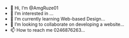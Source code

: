 - 👋 Hi, I’m @AmgRuze01
- 👀 I’m interested in ...
- 🌱 I’m currently learning Web-based Design...
- 💞️ I’m looking to collaborate on developing a website...
- 📫 How to reach me 0246876263...

<!---
AmgRuze01/AmgRuze01 is a ✨ special ✨ repository because its `README.md` (this file) appears on your GitHub profile.
You can click the Preview link to take a look at your changes.
--->
